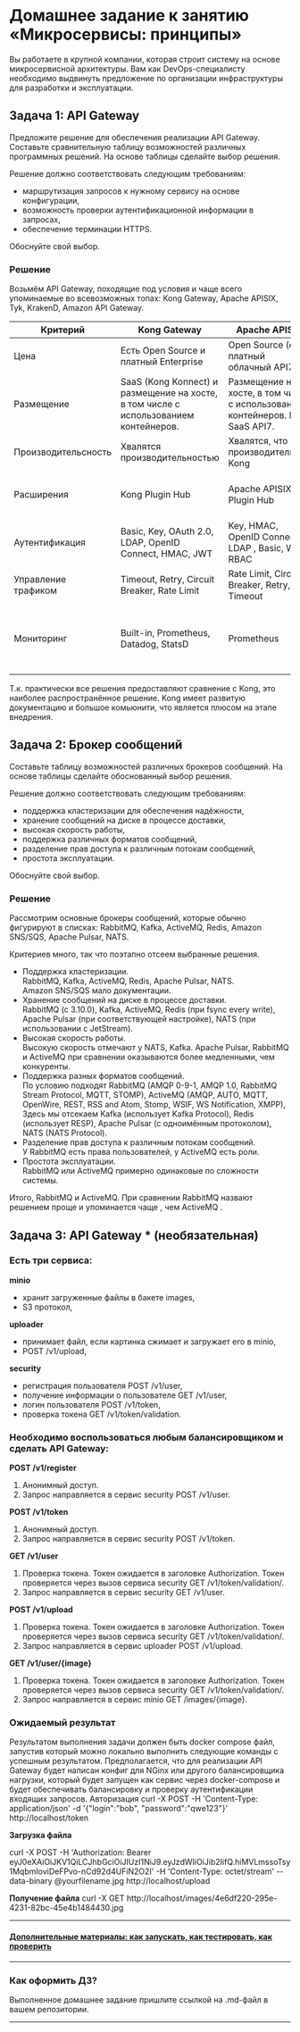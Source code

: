 
# Домашнее задание к занятию «Микросервисы: принципы»

Вы работаете в крупной компании, которая строит систему на основе микросервисной архитектуры.
Вам как DevOps-специалисту необходимо выдвинуть предложение по организации инфраструктуры для разработки и эксплуатации.

## Задача 1: API Gateway 

Предложите решение для обеспечения реализации API Gateway. Составьте сравнительную таблицу возможностей различных программных решений. На основе таблицы сделайте выбор решения.

Решение должно соответствовать следующим требованиям:
- маршрутизация запросов к нужному сервису на основе конфигурации,
- возможность проверки аутентификационной информации в запросах,
- обеспечение терминации HTTPS.

Обоснуйте свой выбор.

### Решение
Возьмём API Gateway, походящие под условия и чаще всего упоминаемые во всевозможных топах: Kong Gateway, Apache APISIX, Tyk, KrakenD, Amazon API Gateway.


| Критерий | Kong Gateway | Apache APISIX | Tyk | KrakenD | Amazon API Gateway |
|----------|--------------|---------------|-----|---------|-----------|
| Цена | Есть Open Source и платный Enterprise | Open Source (есть платный облачный API7) | Есть Open Source и платные тарифы в облаке | Есть Community Edition и Enterprise Edition | Есть free tier с ограничением по количеству запросов. |
| Размещение | SaaS (Kong Konnect) и размещение на хосте, в том числе с использованием контейнеров. | Размещение на хосте, в том числе с использованием контейнеров. Есть SaaS API7. | Размещение на хосте, в том числе с использованием контейнеров. Есть SaaS. | Размещение на хосте, в том числе с использованием контейнеров, в облаке. | Облако |
| Производительсность | Хвалятся производительностью | Хвалятся, что они производительнее Kong | Хвалятся, что они производительнее Kong | Быстрый и нетребовательный | Хвалится производительностью |
| Расширения | Kong Plugin Hub | Apache APISIX®️ Plugin Hub | Можно создавать свои плагины, можно найти готовые на GitHub | Можно создавать свои плагины | Есть расширения |
| Аутентификация | Basic, Key, OAuth 2.0, LDAP, OpenID Connect, HMAC, JWT | Key, HMAC, OpenID Connect, LDAP , Basic, Wolf RBAC | Basic, Bearer Token, OAuth 2.0, HMAC, JWT, OpenID Connect | Basic, JWT, OAuth 2.0, mTLS, Google Cloud, NTLM | OAuth 2.0, Basic, JWT  |
| Управление трафиком | Timeout, Retry, Circuit Breaker, Rate Limit | Rate Limit, Circuit Breaker, Retry, Timeout | Rate Limit, Circuit Breaker, Timeout, Retry | Rate Limit, Circuit Breaker, Timeout, Retry, Bot detector | Timeout, Retry, Circuit Breaker, Rate Limit |
| Мониторинг | Built-in, Prometheus, Datadog, StatsD | Prometheus | Built-in | OpenTelemetry, Prometheus, InfluxDB, Datadog, AWS X-Ray, Azure Monitor и др. | Amazon CloudWatch Alarms, Amazon CloudWatch Logs, Amazon EventBridge, AWS CloudTrail Log Monitoring |

Т.к. практически все решения предоставляют сравнение с Kong, это наиболее распространённое решение. Kong имеет развитую документацию и большое комьюнити, что является плюсом на этапе внедрения.


## Задача 2: Брокер сообщений

Составьте таблицу возможностей различных брокеров сообщений. На основе таблицы сделайте обоснованный выбор решения.

Решение должно соответствовать следующим требованиям:
- поддержка кластеризации для обеспечения надёжности,
- хранение сообщений на диске в процессе доставки,
- высокая скорость работы,
- поддержка различных форматов сообщений,
- разделение прав доступа к различным потокам сообщений,
- простота эксплуатации.

Обоснуйте свой выбор.

### Решение

Рассмотрим основные брокеры сообщений, которые обычно фигурируют в списках: RabbitMQ, Kafka, ActiveMQ, Redis, Amazon SNS/SQS, Apache Pulsar, NATS. 

Критериев много, так что поэтапно отсеем выбранные решения.

* Поддержка кластеризации. <br/>
RabbitMQ, Kafka, ActiveMQ, Redis, Apache Pulsar, NATS.<br/>
Amazon SNS/SQS мало документации.
* Хранение сообщений на диске в процессе доставки.<br/>
RabbitMQ (с 3.10.0), Kafka, ActiveMQ, Redis (при fsync every write), Apache Pulsar (при соответствующей настройке), NATS (при использовании с JetStream).
* Высокая скорость работы.<br/>
Высокую скорость отмечают у NATS, Kafka. Apache Pulsar, RabbitMQ и ActiveMQ при сравнении оказываются более медленными, чем конкуренты.
* Поддержка разных форматов сообщений.<br/>
По условию подходят RabbitMQ (AMQP 0-9-1, AMQP 1.0, RabbitMQ Stream Protocol, MQTT, STOMP), ActiveMQ (AMQP, AUTO, MQTT, OpenWire, REST, RSS and Atom, Stomp, WSIF, WS Notification, XMPP), 
Здесь мы отсекаем Kafka (использует Kafka Protocol), Redis (использует RESP), Apache Pulsar (с одноимённым протоколом), NATS (NATS Protocol).
* Разделение прав доступа к различным потокам сообщений.<br/>
У RabbitMQ есть права пользователей, у ActiveMQ есть роли.
* Простота эксплуатации.<br/>
RabbitMQ или ActiveMQ примерно одинаковые по сложности системы.

Итого, RabbitMQ и ActiveMQ. При сравнении RabbitMQ назвают решением проще и упоминается чаще , чем ActiveMQ .


## Задача 3: API Gateway * (необязательная)

### Есть три сервиса:

**minio**
- хранит загруженные файлы в бакете images,
- S3 протокол,

**uploader**
- принимает файл, если картинка сжимает и загружает его в minio,
- POST /v1/upload,

**security**
- регистрация пользователя POST /v1/user,
- получение информации о пользователе GET /v1/user,
- логин пользователя POST /v1/token,
- проверка токена GET /v1/token/validation.

### Необходимо воспользоваться любым балансировщиком и сделать API Gateway:

**POST /v1/register**
1. Анонимный доступ.
2. Запрос направляется в сервис security POST /v1/user.

**POST /v1/token**
1. Анонимный доступ.
2. Запрос направляется в сервис security POST /v1/token.

**GET /v1/user**
1. Проверка токена. Токен ожидается в заголовке Authorization. Токен проверяется через вызов сервиса security GET /v1/token/validation/.
2. Запрос направляется в сервис security GET /v1/user.

**POST /v1/upload**
1. Проверка токена. Токен ожидается в заголовке Authorization. Токен проверяется через вызов сервиса security GET /v1/token/validation/.
2. Запрос направляется в сервис uploader POST /v1/upload.

**GET /v1/user/{image}**
1. Проверка токена. Токен ожидается в заголовке Authorization. Токен проверяется через вызов сервиса security GET /v1/token/validation/.
2. Запрос направляется в сервис minio GET /images/{image}.

### Ожидаемый результат

Результатом выполнения задачи должен быть docker compose файл, запустив который можно локально выполнить следующие команды с успешным результатом.
Предполагается, что для реализации API Gateway будет написан конфиг для NGinx или другого балансировщика нагрузки, который будет запущен как сервис через docker-compose и будет обеспечивать балансировку и проверку аутентификации входящих запросов.
Авторизация
curl -X POST -H 'Content-Type: application/json' -d '{"login":"bob", "password":"qwe123"}' http://localhost/token

**Загрузка файла**

curl -X POST -H 'Authorization: Bearer eyJ0eXAiOiJKV1QiLCJhbGciOiJIUzI1NiJ9.eyJzdWIiOiJib2IifQ.hiMVLmssoTsy1MqbmIoviDeFPvo-nCd92d4UFiN2O2I' -H 'Content-Type: octet/stream' --data-binary @yourfilename.jpg http://localhost/upload

**Получение файла**
curl -X GET http://localhost/images/4e6df220-295e-4231-82bc-45e4b1484430.jpg

---

#### [Дополнительные материалы: как запускать, как тестировать, как проверить](https://github.com/netology-code/devkub-homeworks/tree/main/11-microservices-02-principles)

---

### Как оформить ДЗ?

Выполненное домашнее задание пришлите ссылкой на .md-файл в вашем репозитории.

---
